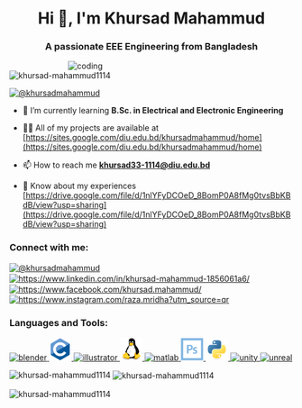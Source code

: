 <h1 align="center">Hi 👋, I'm Khursad Mahammud</h1>
<h3 align="center">A passionate EEE Engineering from Bangladesh</h3>
<img align="right" alt="coding" width="400" src="https://i.pinimg.com/originals/e3/57/7c/e3577c0dbda0e1d853f4c7ac50aa2915.gif">

<p align="left"> <img src="https://komarev.com/ghpvc/?username=khursad-mahammud1114&label=Profile%20views&color=0e75b6&style=flat" alt="khursad-mahammud1114" /> </p>

<p align="left"> <a href="https://twitter.com/@khursadmahammud" target="blank"><img src="https://img.shields.io/twitter/follow/@khursadmahammud?logo=twitter&style=for-the-badge" alt="@khursadmahammud" /></a> </p>

- 🌱 I’m currently learning **B.Sc. in Electrical and Electronic Engineering**

- 👨‍💻 All of my projects are available at [https://sites.google.com/diu.edu.bd/khursadmahammud/home](https://sites.google.com/diu.edu.bd/khursadmahammud/home)

- 📫 How to reach me **khursad33-1114@diu.edu.bd**

- 📄 Know about my experiences [https://drive.google.com/file/d/1nlYFyDCOeD_8BomP0A8fMg0tvsBbKBdB/view?usp=sharing](https://drive.google.com/file/d/1nlYFyDCOeD_8BomP0A8fMg0tvsBbKBdB/view?usp=sharing)

<h3 align="left">Connect with me:</h3>
<p align="left">
<a href="https://twitter.com/@khursadmahammud" target="blank"><img align="center" src="https://raw.githubusercontent.com/rahuldkjain/github-profile-readme-generator/master/src/images/icons/Social/twitter.svg" alt="@khursadmahammud" height="30" width="40" /></a>
<a href="https://linkedin.com/in/https://www.linkedin.com/in/khursad-mahammud-1856061a6/" target="blank"><img align="center" src="https://raw.githubusercontent.com/rahuldkjain/github-profile-readme-generator/master/src/images/icons/Social/linked-in-alt.svg" alt="https://www.linkedin.com/in/khursad-mahammud-1856061a6/" height="30" width="40" /></a>
<a href="https://fb.com/https://www.facebook.com/khursad.mahammud/" target="blank"><img align="center" src="https://raw.githubusercontent.com/rahuldkjain/github-profile-readme-generator/master/src/images/icons/Social/facebook.svg" alt="https://www.facebook.com/khursad.mahammud/" height="30" width="40" /></a>
<a href="https://instagram.com/https://www.instagram.com/raza.mridha?utm_source=qr" target="blank"><img align="center" src="https://raw.githubusercontent.com/rahuldkjain/github-profile-readme-generator/master/src/images/icons/Social/instagram.svg" alt="https://www.instagram.com/raza.mridha?utm_source=qr" height="30" width="40" /></a>
</p>

<h3 align="left">Languages and Tools:</h3>
<p align="left"> <a href="https://www.blender.org/" target="_blank" rel="noreferrer"> <img src="https://download.blender.org/branding/community/blender_community_badge_white.svg" alt="blender" width="40" height="40"/> </a> <a href="https://www.cprogramming.com/" target="_blank" rel="noreferrer"> <img src="https://raw.githubusercontent.com/devicons/devicon/master/icons/c/c-original.svg" alt="c" width="40" height="40"/> </a> <a href="https://www.adobe.com/in/products/illustrator.html" target="_blank" rel="noreferrer"> <img src="https://www.vectorlogo.zone/logos/adobe_illustrator/adobe_illustrator-icon.svg" alt="illustrator" width="40" height="40"/> </a> <a href="https://www.linux.org/" target="_blank" rel="noreferrer"> <img src="https://raw.githubusercontent.com/devicons/devicon/master/icons/linux/linux-original.svg" alt="linux" width="40" height="40"/> </a> <a href="https://www.mathworks.com/" target="_blank" rel="noreferrer"> <img src="https://upload.wikimedia.org/wikipedia/commons/2/21/Matlab_Logo.png" alt="matlab" width="40" height="40"/> </a> <a href="https://www.photoshop.com/en" target="_blank" rel="noreferrer"> <img src="https://raw.githubusercontent.com/devicons/devicon/master/icons/photoshop/photoshop-line.svg" alt="photoshop" width="40" height="40"/> </a> <a href="https://www.python.org" target="_blank" rel="noreferrer"> <img src="https://raw.githubusercontent.com/devicons/devicon/master/icons/python/python-original.svg" alt="python" width="40" height="40"/> </a> <a href="https://unity.com/" target="_blank" rel="noreferrer"> <img src="https://www.vectorlogo.zone/logos/unity3d/unity3d-icon.svg" alt="unity" width="40" height="40"/> </a> <a href="https://unrealengine.com/" target="_blank" rel="noreferrer"> <img src="https://raw.githubusercontent.com/kenangundogan/fontisto/036b7eca71aab1bef8e6a0518f7329f13ed62f6b/icons/svg/brand/unreal-engine.svg" alt="unreal" width="40" height="40"/> </a> </p>

<p><img align="left" src="https://github-readme-stats.vercel.app/api/top-langs?username=khursad-mahammud1114&show_icons=true&locale=en&layout=compact" alt="khursad-mahammud1114" /></p>

<p>&nbsp;<img align="center" src="https://github-readme-stats.vercel.app/api?username=khursad-mahammud1114&show_icons=true&locale=en" alt="khursad-mahammud1114" /></p>

<p><img align="center" src="https://github-readme-streak-stats.herokuapp.com/?user=khursad-mahammud1114&" alt="khursad-mahammud1114" /></p>

